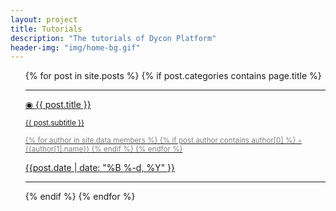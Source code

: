 ```yaml
---
layout: project
title: Tutorials
description: "The tutorials of Dycon Platform"
header-img: "img/home-bg.gif"
---
```


<!-- {% for WP in site.data.WP%}
<hr>
<h1>{{WP[1].name}}</h1>
<hr>

<ul>
{% for post in site.posts %}
{% if post.categories contains page.title %}

{% if post.WP == WP[0] %}
<li>
<div class="post-preview">
    <a href="{{ post.url | prepend: site.baseurl }}" style="display: block">
        <p class="post-title"> {{ post.title }}
        </p>
        {% if post.subtitle %}
        <small><p class="post-subtitle">{{ post.subtitle }}</p></small> 
        {% endif %}

        {{ site.data.members[post.author].name }}
    </a>
</div>
</li>

{% endif %}
{% endif %}
{% endfor %}
</ul>
{% endfor %}  -->




<ul>
{% for post in site.posts %}
{% if post.categories contains page.title %}
<hr>
<li style="list-style-type:none">
    <div class="post-preview">
            <a href="{{ post.url | prepend: site.baseurl }}" style="display: block">
            <p class="post-title"> &#9673; {{ post.title }} <small><p class="post-subtitle">{{ post.subtitle }}</p></small></p>
                <small style="color:grey">
                {% for author in site.data.members %}
                        {% if post.author contains author[0] %}
                            &#9702; {{author[1].name}} 
                        {% endif %}
                {% endfor %}
                </small>
            <p>{{post.date | date: "%B %-d, %Y" }}</p>    
            </a>
    </div>
</li>
<hr>
{% endif %}
{% endfor %}
</ul> 
